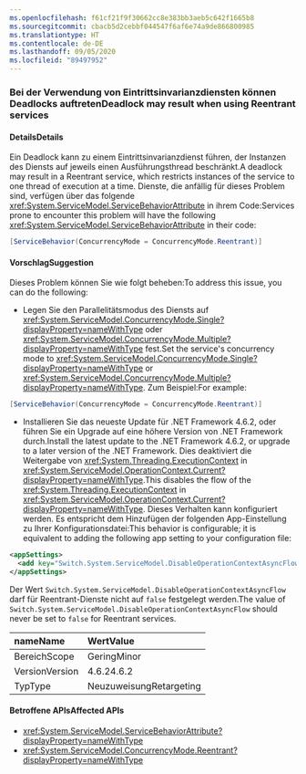 ```yaml
---
ms.openlocfilehash: f61cf21f9f30662cc8e383bb3aeb5c642f1665b8
ms.sourcegitcommit: cbacb5d2cebbf044547f6af6e74a9de866800985
ms.translationtype: HT
ms.contentlocale: de-DE
ms.lasthandoff: 09/05/2020
ms.locfileid: "89497952"
---
```

### <a name="deadlock-may-result-when-using-reentrant-services"></a><span data-ttu-id="fd35a-101">Bei der Verwendung von Eintrittsinvarianzdiensten können Deadlocks auftreten</span><span class="sxs-lookup"><span data-stu-id="fd35a-101">Deadlock may result when using Reentrant services</span></span>

#### <a name="details"></a><span data-ttu-id="fd35a-102">Details</span><span class="sxs-lookup"><span data-stu-id="fd35a-102">Details</span></span>

<span data-ttu-id="fd35a-103">Ein Deadlock kann zu einem Eintrittsinvarianzdienst führen, der Instanzen des Diensts auf jeweils einen Ausführungsthread beschränkt.</span><span class="sxs-lookup"><span data-stu-id="fd35a-103">A deadlock may result in a Reentrant service, which restricts instances of the service to one thread of execution at a time.</span></span> <span data-ttu-id="fd35a-104">Dienste, die anfällig für dieses Problem sind, verfügen über das folgende <xref:System.ServiceModel.ServiceBehaviorAttribute> in ihrem Code:</span><span class="sxs-lookup"><span data-stu-id="fd35a-104">Services prone to encounter this problem will have the following <xref:System.ServiceModel.ServiceBehaviorAttribute> in their code:</span></span>

```csharp
[ServiceBehavior(ConcurrencyMode = ConcurrencyMode.Reentrant)]
```

#### <a name="suggestion"></a><span data-ttu-id="fd35a-105">Vorschlag</span><span class="sxs-lookup"><span data-stu-id="fd35a-105">Suggestion</span></span>

<span data-ttu-id="fd35a-106">Dieses Problem können Sie wie folgt beheben:</span><span class="sxs-lookup"><span data-stu-id="fd35a-106">To address this issue, you can do the following:</span></span>

- <span data-ttu-id="fd35a-107">Legen Sie den Parallelitätsmodus des Diensts auf <xref:System.ServiceModel.ConcurrencyMode.Single?displayProperty=nameWithType> oder <xref:System.ServiceModel.ConcurrencyMode.Multiple?displayProperty=nameWithType> fest.</span><span class="sxs-lookup"><span data-stu-id="fd35a-107">Set the service's concurrency mode to <xref:System.ServiceModel.ConcurrencyMode.Single?displayProperty=nameWithType> or <xref:System.ServiceModel.ConcurrencyMode.Multiple?displayProperty=nameWithType>.</span></span> <span data-ttu-id="fd35a-108">Zum Beispiel:</span><span class="sxs-lookup"><span data-stu-id="fd35a-108">For example:</span></span>

```csharp
[ServiceBehavior(ConcurrencyMode = ConcurrencyMode.Reentrant)]
```

- <span data-ttu-id="fd35a-109">Installieren Sie das neueste Update für .NET Framework 4.6.2, oder führen Sie ein Upgrade auf eine höhere Version von .NET Framework durch.</span><span class="sxs-lookup"><span data-stu-id="fd35a-109">Install the latest update to the .NET Framework 4.6.2, or upgrade to a later version of the .NET Framework.</span></span> <span data-ttu-id="fd35a-110">Dies deaktiviert die Weitergabe von <xref:System.Threading.ExecutionContext> in <xref:System.ServiceModel.OperationContext.Current?displayProperty=nameWithType>.</span><span class="sxs-lookup"><span data-stu-id="fd35a-110">This disables the flow of the <xref:System.Threading.ExecutionContext> in <xref:System.ServiceModel.OperationContext.Current?displayProperty=nameWithType>.</span></span> <span data-ttu-id="fd35a-111">Dieses Verhalten kann konfiguriert werden. Es entspricht dem Hinzufügen der folgenden App-Einstellung zu Ihrer Konfigurationsdatei:</span><span class="sxs-lookup"><span data-stu-id="fd35a-111">This behavior is configurable; it is equivalent to adding the following app setting to your configuration file:</span></span>

```xml
<appSettings>
  <add key="Switch.System.ServiceModel.DisableOperationContextAsyncFlow" value="true" />
</appSettings>
```

<span data-ttu-id="fd35a-112">Der Wert `Switch.System.ServiceModel.DisableOperationContextAsyncFlow` darf für Reentrant-Dienste nicht auf `false` festgelegt werden.</span><span class="sxs-lookup"><span data-stu-id="fd35a-112">The value of `Switch.System.ServiceModel.DisableOperationContextAsyncFlow` should never be set to `false` for Reentrant services.</span></span>

| <span data-ttu-id="fd35a-113">name</span><span class="sxs-lookup"><span data-stu-id="fd35a-113">Name</span></span>    | <span data-ttu-id="fd35a-114">Wert</span><span class="sxs-lookup"><span data-stu-id="fd35a-114">Value</span></span>       |
|:--------|:------------|
| <span data-ttu-id="fd35a-115">Bereich</span><span class="sxs-lookup"><span data-stu-id="fd35a-115">Scope</span></span>   | <span data-ttu-id="fd35a-116">Gering</span><span class="sxs-lookup"><span data-stu-id="fd35a-116">Minor</span></span>       |
| <span data-ttu-id="fd35a-117">Version</span><span class="sxs-lookup"><span data-stu-id="fd35a-117">Version</span></span> | <span data-ttu-id="fd35a-118">4.6.2</span><span class="sxs-lookup"><span data-stu-id="fd35a-118">4.6.2</span></span>       |
| <span data-ttu-id="fd35a-119">Typ</span><span class="sxs-lookup"><span data-stu-id="fd35a-119">Type</span></span>    | <span data-ttu-id="fd35a-120">Neuzuweisung</span><span class="sxs-lookup"><span data-stu-id="fd35a-120">Retargeting</span></span> |

#### <a name="affected-apis"></a><span data-ttu-id="fd35a-121">Betroffene APIs</span><span class="sxs-lookup"><span data-stu-id="fd35a-121">Affected APIs</span></span>

- <xref:System.ServiceModel.ServiceBehaviorAttribute?displayProperty=nameWithType>
- <xref:System.ServiceModel.ConcurrencyMode.Reentrant?displayProperty=nameWithType>

